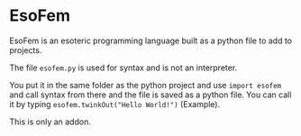 # EsoFem

EsoFem is an esoteric programming language built as a python file to add to projects.

The file `esofem.py` is used for syntax and is not an interpreter. 

You put it in the same folder as the python project and use `import esofem` and call syntax from there and the file is  saved as a python file. You can call it by typing `esofem.twinkOut("Hello World!")` (Example). 

This is only an addon. 
